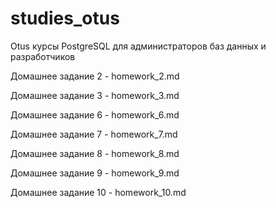 # studies_otus
Otus курсы PostgreSQL для администраторов баз данных и разработчиков 

Домашнее задание 2 - homework_2.md 

Домашнее задание 3 - homework_3.md

Домашнее задание 6 - homework_6.md

Домашнее задание 7 - homework_7.md

Домашнее задание 8 - homework_8.md

Домашнее задание 9 - homework_9.md

Домашнее задание 10 - homework_10.md

